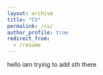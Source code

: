 ```yaml
---
layout: archive
title: "CV"
permalink: /cv/
author_profile: true
redirect_from:
  - /resume
---
```


hello  iam trying to add sth there
